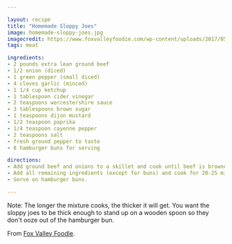 ```yaml
---

layout: recipe
title: "Homemade Sloppy Joes"
image: homemade-sloppy-joes.jpg
imagecredit: https://www.foxvalleyfoodie.com/wp-content/uploads/2017/05/homemade-sloppy-joes.jpg
tags: meat

ingredients:
- 2 pounds extra lean ground beef
- 1/2 onion (diced)
- 1 green pepper (small diced)
- 4 cloves garlic (minced)
- 1 1/4 cup ketchup
- 1 tablespoon cider vinegar
- 2 teaspoons worcestershire sauce
- 3 tablespoons brown sugar
- 1 teaspoons dijon mustard
- 1/2 teaspoon paprika
- 1/4 teaspoon cayenne pepper
- 2 teaspoons salt
- fresh ground pepper to taste
- 8 hamburger buns for serving

directions:
- Add ground beef and onions to a skillet and cook until beef is browned.
- Add all remaining ingredients (except for buns) and cook for 20-25 minutes, or until beef is crumbly and liquid has formed a thick sauce.
- Serve on hamburger buns.

---
```


Note: The longer the mixture cooks, the thicker it will get. You want the sloppy joes to be thick enough to stand up on a wooden spoon so they don't ooze out of the hamburger bun.

From [Fox Valley Foodie](https://www.foxvalleyfoodie.com/homemade-sloppy-joes-better-manwich/).
